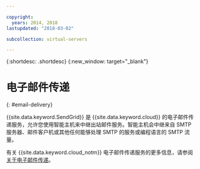 ```yaml
---

copyright:
  years: 2014, 2018
lastupdated: "2018-03-02"

subcollection: virtual-servers

---
```


{:shortdesc: .shortdesc}
{:new_window: target="_blank"}

# 电子邮件传递
{: #email-delivery}

{{site.data.keyword.SendGrid}} 是 {{site.data.keyword.cloud}} 的电子邮件传递服务，允许您使用智能主机来中继出站邮件服务。智能主机会中继来自 SMTP 服务器、邮件客户机或其他任何能够处理 SMTP 的服务或编程语言的 SMTP 流量。

有关 {{site.data.keyword.cloud_notm}} 电子邮件传递服务的更多信息，请参阅[关于电子邮件传递](/docs/infrastructure/email-delivery?topic=email-delivery-getting-started-email-delivery#getting-started-email-delivery)。
